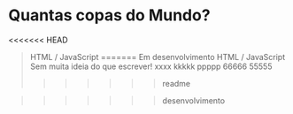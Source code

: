 # Quantas copas do Mundo?
<<<<<<< HEAD

>HTML / JavaScript
=======
> Em desenvolvimento
> HTML / JavaScript
> Sem muita ideia do que escrever!
>xxxx
>kkkkk
>ppppp
>66666
>55555
>>>>>>> readme

>>>>>>> desenvolvimento

